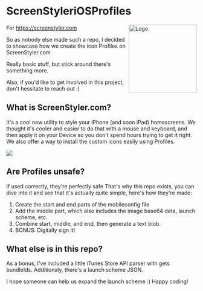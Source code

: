 # ScreenStyleriOSProfiles
<img src="https://i.imgur.com/bv7jpd4.png" align="right"
     alt="Logo" width="180" height="180">
For https://screenstyler.com

<p>So as nobody else made such a repo, I decided to showcase how we create the icon Profiles on ScreenStyler.com</p>
<p>Really basic stuff, but stick around there's something more.</p>
<p>Also, if you'd like to get involved in this project, don't hessitate to reach out :)</p>


     
## What is ScreenStyler.com?
It's a cool new utility to style your iPhone (and soon iPad) homescreens. We thought it's cooler and easier to do that with a mouse and keyboard, and then apply it on your Device so you don't spend hours trying to get it right.
We also offer a way to install the custom icons easily using Profiles.

<img src="https://i.imgur.com/0TdjcFH.gifg">
     
     
## Are Profiles unsafe? 
If used correctly, they're perfectly safe
That's why this repo exists, you can dive into it and see that it's actually quite simple, here's how they're made:

1. Create the start and end parts of the mobileconfig file
2. Add the middle part, which also includes the image base64 data, launch scheme, etc.
3. Combine start, middle, and end, then generate a text blob.
4. BONUS: Digitally sign it!

## What else is in this repo?

As a bonus, I've included a little iTunes Store API parser with gets bundleIds.
Additionaly, there's a launch scheme JSON.

I hope someone can help us expand the launch scheme :)
Happy coding!

